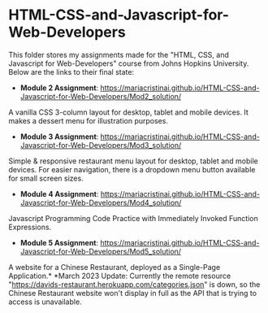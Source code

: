 # HTML-CSS-and-Javascript-for-Web-Developers

This folder stores my assignments made for the "HTML, CSS, and Javascript for Web-Developers" course from Johns Hopkins University.
Below are the links to their final state:

- **Module 2 Assignment**: https://mariacristinai.github.io/HTML-CSS-and-Javascript-for-Web-Developers/Mod2_solution/

A vanilla CSS 3-column layout for desktop, tablet and mobile devices. It makes a dessert menu for illustration purposes.

- **Module 3 Assignment**: https://mariacristinai.github.io/HTML-CSS-and-Javascript-for-Web-Developers/Mod3_solution/

Simple & responsive restaurant menu layout for desktop, tablet and mobile devices.
For easier navigation, there is a dropdown menu button available for small screen sizes.

- **Module 4 Assignment**: https://mariacristinai.github.io/HTML-CSS-and-Javascript-for-Web-Developers/Mod4_solution/

Javascript Programming Code Practice with Immediately Invoked Function Expressions.

- **Module 5 Assignment**: https://mariacristinai.github.io/HTML-CSS-and-Javascript-for-Web-Developers/Mod5_solution/

A website for a Chinese Restaurant, deployed as a Single-Page Application.* 
*March 2023 Update: Currently the remote resource "https://davids-restaurant.herokuapp.com/categories.json" is down, so the Chinese Restaurant website won't display in full as the API that is trying to access is unavailable.
